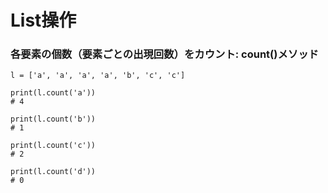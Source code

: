 # List操作

### 各要素の個数（要素ごとの出現回数）をカウント: count()メソッド

```
l = ['a', 'a', 'a', 'a', 'b', 'c', 'c']

print(l.count('a'))
# 4

print(l.count('b'))
# 1

print(l.count('c'))
# 2

print(l.count('d'))
# 0
```